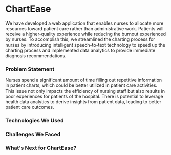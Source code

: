 # ChartEase
We have developed a web application that enables nurses to allocate more resources toward patient care rather than administrative work. Patients will receive a higher-quality experience while reducing the burnout experienced by nurses. To accomplish this, we streamlined the charting process for nurses by introducing intelligent speech-to-text technology to speed up the charting process and implemented data analytics to provide immediate diagnosis recommendations.

### Problem Statement
Nurses spend a significant amount of time filling out repetitive information in patient charts, which could be better utilized in patient care activities. This issue not only impacts the efficiency of nursing staff but also results in poor experiences for patients of the hospital. There is potential to leverage health data analytics to derive insights from patient data, leading to better patient care outcomes.

### Technologies We Used

### Challenges We Faced

### What's Next for ChartEase?

